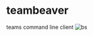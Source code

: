 # teambeaver
teams command line client
![bs](https://user-images.githubusercontent.com/6802737/165533990-2be978d5-088f-4136-92f6-8f246dd6f6f1.png)
